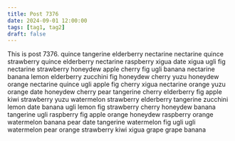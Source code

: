 ```yaml
---
title: Post 7376
date: 2024-09-01 12:00:00
tags: [tag1, tag2]
draft: false
---
```

This is post 7376.
quince
tangerine
elderberry
nectarine
nectarine
quince
strawberry
quince
elderberry
nectarine
raspberry
xigua
date
xigua
ugli
fig
nectarine
strawberry
honeydew
apple
cherry
fig
ugli
banana
nectarine
banana
lemon
elderberry
zucchini
fig
honeydew
cherry
yuzu
honeydew
orange
nectarine
quince
ugli
apple
fig
cherry
xigua
nectarine
orange
yuzu
orange
date
honeydew
cherry
pear
tangerine
cherry
elderberry
fig
apple
kiwi
strawberry
yuzu
watermelon
strawberry
elderberry
tangerine
zucchini
lemon
date
banana
ugli
lemon
fig
strawberry
cherry
honeydew
banana
tangerine
ugli
raspberry
fig
apple
orange
honeydew
raspberry
orange
watermelon
banana
pear
date
tangerine
watermelon
fig
ugli
ugli
watermelon
pear
orange
strawberry
kiwi
xigua
grape
grape
banana
